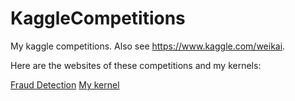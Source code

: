 # KaggleCompetitions
My kaggle competitions. Also see https://www.kaggle.com/weikai.

Here are the websites of these competitions and my kernels: 

[Fraud Detection](https://www.kaggle.com/c/ieee-fraud-detection)
[My kernel](https://www.kaggle.com/weikai/data-preprocessing-random-forest-gbdt-xgboost)


